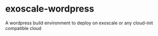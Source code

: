 exoscale-wordpress
==================

A wordpress build environment to deploy on exoscale or any cloud-init compatible cloud
